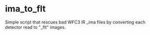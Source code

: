 # ima_to_flt
Simple script that rescues bad WFC3 IR _ima files by converting each detector read to "_flt" images.
